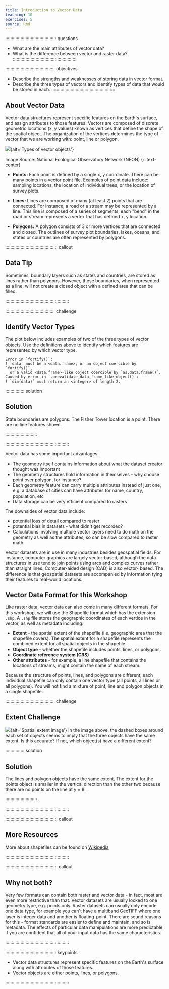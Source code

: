 ```yaml
---
title: Introduction to Vector Data
teaching: 10
exercises: 5
source: Rmd
---
```


:::::::::::::::::::::::::::::::::::::::: questions 
- What are the main attributes of vector data?
- What is the difference between vector and raster data?
::::::::::::::::::::::::::::::::::::::::::::::::::

::::::::::::::::::::::::::::::::::::::: objectives 
- Describe the strengths and weaknesses of storing data in vector format.
- Describe the three types of vectors and identify types of data that would be stored in each.
::::::::::::::::::::::::::::::::::::::::::::::::::







## About Vector Data

Vector data structures represent specific features on the Earth's surface, and
assign attributes to those features. Vectors are composed of discrete geometric
locations (x, y values) known as vertices that define the shape of the spatial
object. The organization of the vertices determines the type of vector that we
are working with: point, line or polygon.

![](fig/dc-spatial-vector/pnt_line_poly.png){alt='Types of vector objects'}

Image Source: National Ecological Observatory Network (NEON)
{: .text-center}

- **Points:** Each point is defined by a single x, y coordinate. There can be
  many points in a vector point file. Examples of point data include: sampling
  locations, the location of individual trees, or the location of survey plots.

- **Lines:** Lines are composed of many (at least 2) points that are connected.
  For instance, a road or a stream may be represented by a line. This line is
  composed of a series of segments, each "bend" in the road or stream represents a
  vertex that has defined x, y location.

- **Polygons:** A polygon consists of 3 or more vertices that are connected and
  closed. The outlines of survey plot boundaries, lakes, oceans, and states or
  countries are often represented by polygons.

:::::::::::::::::::::::::::::::::::::::::  callout

## Data Tip

Sometimes, boundary layers such as states and countries, are stored as lines
rather than polygons. However, these boundaries, when represented as a line,
will not create a closed object with a defined area that can be filled.


::::::::::::::::::::::::::::::::::::::::::::::::::

:::::::::::::::::::::::::::::::::::::::  challenge

## Identify Vector Types

The plot below includes examples of two of the three types of vector
objects. Use the definitions above to identify which features
are represented by which vector type.


``` error
Error in `fortify()`:
! `data` must be a <data.frame>, or an object coercible by `fortify()`,
  or a valid <data.frame>-like object coercible by `as.data.frame()`.
Caused by error in `.prevalidate_data_frame_like_object()`:
! `dim(data)` must return an <integer> of length 2.
```

:::::::::::::::  solution

## Solution

State boundaries are polygons. The Fisher Tower location is
a point. There are no line features shown.



::::::::::::::::::::::::: 

::::::::::::::::::::::::::::::::::::::::::::::::::

Vector data has some important advantages:

- The geometry itself contains information about what the dataset creator thought was important
- The geometry structures hold information in themselves - why choose point over polygon, for instance?
- Each geometry feature can carry multiple attributes instead of just one, e.g. a database of cities can have attributes for name, country, population, etc
- Data storage can be very efficient compared to rasters

The downsides of vector data include:

- potential loss of detail compared to raster
- potential bias in datasets - what didn't get recorded?
- Calculations involving multiple vector layers need to do math on the
  geometry as well as the attributes, so can be slow compared to raster math.

Vector datasets are in use in many industries besides geospatial fields. For
instance, computer graphics are largely vector-based, although the data
structures in use tend to join points using arcs and complex curves rather than
straight lines. Computer-aided design (CAD) is also vector- based. The
difference is that geospatial datasets are accompanied by information tying
their features to real-world locations.

## Vector Data Format for this Workshop

Like raster data, vector data can also come in many different formats. For this
workshop, we will use the Shapefile format which has the extension `.shp`. A
`.shp` file stores the geographic coordinates of each vertice in the vector, as
well as metadata including:

- **Extent** - the spatial extent of the shapefile (i.e. geographic area that
  the shapefile covers). The spatial extent for a shapefile represents the
  combined extent for all spatial objects in the shapefile.
- **Object type** - whether the shapefile includes points, lines, or polygons.
- **Coordinate reference system (CRS)**
- **Other attributes** - for example, a line shapefile that contains the
  locations of streams, might contain the name of each stream.

Because the structure of points, lines, and polygons are different, each
individual shapefile can only contain one vector type (all points, all lines
or all polygons). You will not find a mixture of point, line and polygon
objects in a single shapefile.


:::::::::::::::::::::::::::::::::::::::  challenge
## Extent Challenge
![](fig/dc-spatial-vector/spatial_extent.png){alt='Spatial extent image'}
In the image above, the dashed boxes around each set of objects
seems to imply that the three objects have the same extent. Is this
accurate? If not, which object(s) have a different extent?

:::::::::::::::  solution

## Solution

The lines and polygon objects have the same extent. The extent for
the points object is smaller in the vertical direction than the
other two because there are no points on the line at y = 8.

:::::::::::::::::::::::::

::::::::::::::::::::::::::::::::::::::::::::::::::


:::::::::::::::::::::::::::::::::::::::::  callout

## More Resources

More about shapefiles can be found on
[Wikipedia](https://en.wikipedia.org/wiki/Shapefile)


::::::::::::::::::::::::::::::::::::::::::::::::::

:::::::::::::::::::::::::::::::::::::::::  callout

## Why not both?

Very few formats can contain both raster and vector data - in fact, most are
even more restrictive than that. Vector datasets are usually locked to one
geometry type, e.g. points only. Raster datasets can usually only encode one
data type, for example you can't have a multiband GeoTIFF where one layer is
integer data and another is floating-point. There are sound reasons for this -
format standards are easier to define and maintain, and so is metadata. The
effects of particular data manipulations are more predictable if you are
confident that all of your input data has the same characteristics.


::::::::::::::::::::::::::::::::::::::::::::::::::



:::::::::::::::::::::::::::::::::::::::: keypoints

- Vector data structures represent specific features on the Earth's surface along with attributes of those features.
- Vector objects are either points, lines, or polygons.

::::::::::::::::::::::::::::::::::::::::::::::::::



